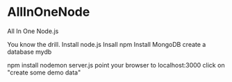 # AllInOneNode
All In One Node.js

You know the drill.
Install node.js
Insall npm
Install MongoDB
create a database mydb

npm install
nodemon server.js
point your browser to localhost:3000
click on "create some demo data"
